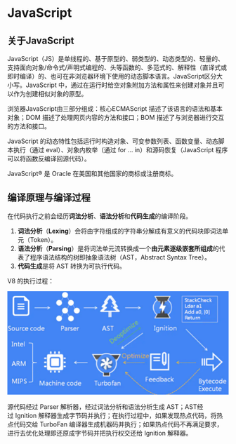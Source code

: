 # JavaScript

## 关于JavaScript

JavaScript（JS）是单线程的、基于原型的、弱类型的、动态类型的、轻量的、支持面向对象/命令式/声明式编程的、头等函数的、多范式的、解释性（直译式或即时编译）的、也可在非浏览器环境下使用的动态脚本语言。JavaScript区分大小写。JavaScript 中，通过在运行时给空对象附加方法和属性来创建对象并且可以作为创建相似对象的原型。

浏览器JavaScript由三部分组成：核心ECMAScript 描述了该语言的语法和基本对象；DOM 描述了处理网页内容的方法和接口；BOM 描述了与浏览器进行交互的方法和接口。

JavaScript 的动态特性包括运行时构造对象、可变参数列表、函数变量、动态脚本执行（通过 eval）、对象内枚举（通过 for ... in）和源码恢复（JavaScript 程序可以将函数反编译回源代码）。

JavaScript® 是 Oracle 在美国和其他国家的商标或注册商标。

## 编译原理与编译过程

在代码执行之前会经历**词法分析**、**语法分析**和**代码生成**的编译阶段。

1. **词法分析**（**Lexing**）会将由字符组成的字符串分解成有意义的代码块即词法单元（Token）。
2. **语法分析**（**Parsing**）是将词法单元流转换成一个**由元素逐级嵌套所组成**的代表了程序语法结构的树即抽象语法树（AST，Abstract Syntax Tree）。
3. **代码生成**是将 AST 转换为可执行代码。

V8 的执行过程：

![](../../../public/front-end/basics/javascript/1.png)

源代码经过 Parser 解析器，经过词法分析和语法分析生成 AST；AST经过 Ignition 解释器生成字节码并执行；在执行过程中，如果发现热点代码，将热点代码交给 TurboFan 编译器生成机器码并执行；如果热点代码不再满足要求，进行去优化处理即还原成字节码并把执行权交还给 Ignition 解释器。